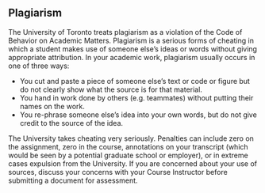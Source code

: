 Plagiarism
---

The University of Toronto treats plagiarism as a violation of the Code of Behavior on Academic Matters.
Plagiarism is a serious forms of cheating in which a student makes use of someone else’s ideas or words
without giving appropriate attribution. In your academic work, plagiarism usually occurs in one of three
ways:

- You cut and paste a piece of someone else’s text or code or figure but do not clearly show what the
source is for that material.
- You hand in work done by others (e.g. teammates) without putting their names on the work.
- You re-phrase someone else’s idea into your own words, but do not give credit to the source of the
idea.

The University takes cheating very seriously. Penalties can include zero on the assignment, zero in the
course, annotations on your transcript (which would be seen by a potential graduate school or employer),
or in extreme cases expulsion from the University. If you are concerned about your use of sources,
discuss your concerns with your Course Instructor before submitting a document for assessment.
